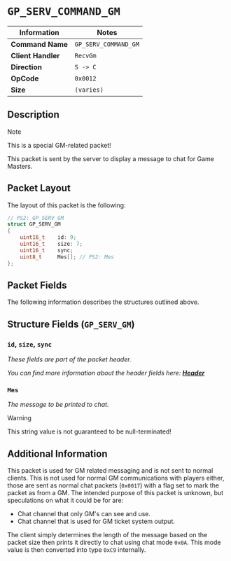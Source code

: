 # `GP_SERV_COMMAND_GM`

| Information               | Notes |
|---                        |---    |
| **Command Name**          | `GP_SERV_COMMAND_GM` |
| **Client Handler**        | `RecvGm` |
| **Direction**             | `S -> C` |
| **OpCode**                | `0x0012` |
| **Size**                  | `(varies)` |

## Description

> [!NOTE]
> This is a special GM-related packet!

This packet is sent by the server to display a message to chat for Game Masters.

## Packet Layout

The layout of this packet is the following:

```cpp
// PS2: GP_SERV_GM
struct GP_SERV_GM
{
    uint16_t    id: 9;
    uint16_t    size: 7;
    uint16_t    sync;
    uint8_t     Mes[]; // PS2: Mes
};
```

## Packet Fields

The following information describes the structures outlined above.

## Structure Fields (`GP_SERV_GM`)

### `id`, `size`, `sync`

_These fields are part of the packet header._

_You can find more information about the header fields here: [**Header**](/world/HEADER.md)_

### `Mes`

_The message to be printed to chat._

> [!WARNING]
> This string value is not guaranteed to be null-terminated!

## Additional Information

This packet is used for GM related messaging and is not sent to normal clients. This is not used for normal GM communications with players either, those are sent as normal chat packets (`0x0017`) with a flag set to mark the packet as from a GM. The intended purpose of this packet is unknown, but speculations on what it could be for are:

  - Chat channel that only GM's can see and use.
  - Chat channel that is used for GM ticket system output.

The client simply determines the length of the message based on the packet size then prints it directly to chat using chat mode `0x0A`. This mode value is then converted into type `0xC9` internally.
